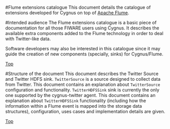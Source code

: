 #<a name="top"></a>Flume extensions catalogue
This document details the catalogue of extensions developed for Cygnus on top of [Apache Flume](https://flume.apache.org/).

#Intended audience
The Flume extensions catalogue is a basic piece of documentation for all those FIWARE users using Cygnus. It describes the available extra components added to the Flume technology in order to deal with Twitter-like data.

Software developers may also be interested in this catalogue since it may guide the creation of new components (specially, sinks) for Cygnus/Flume.

[Top](#top)

#Structure of the document
This document describes the Twitter Source and Twitter HDFS sink. `TwitterSource` is a source designed to collect data from Twitter. This document contains an explanation about `TwitterSource` configuration and functionality. `TwitterHDFSSink` sink is currently the only one supported by the cygnus-twitter agent. This document contains an explanation about `TwitterHDFSSink` functionality (including how the information within a Flume event is mapped into the storage data structures), configuration, uses cases and implementation details are given.

[Top](#top)